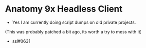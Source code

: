 # Anatomy 9x Headless Client
- Yes I am currently doing script dumps on old private projects.

(This was probably patched a bit ago, its worth a try to mess with it)

- ssl#0631
